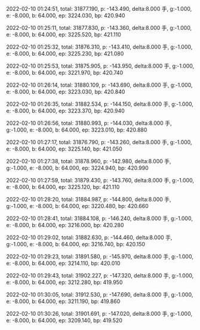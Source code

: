 2022-02-10 01:24:51, total: 31877.190, p: -143.490, delta:8.000 手, g:-1.000, e: -8.000, b: 64.000, ep: 3224.030, bp: 420.940

2022-02-10 01:25:11, total: 31877.830, p: -143.360, delta:8.000 手, g:-1.000, e: -8.000, b: 64.000, ep: 3225.520, bp: 421.110

2022-02-10 01:25:32, total: 31876.310, p: -143.410, delta:8.000 手, g:-1.000, e: -8.000, b: 64.000, ep: 3225.230, bp: 421.080

2022-02-10 01:25:53, total: 31875.905, p: -143.950, delta:8.000 手, g:-1.000, e: -8.000, b: 64.000, ep: 3221.970, bp: 420.740

2022-02-10 01:26:14, total: 31880.109, p: -143.690, delta:8.000 手, g:-1.000, e: -8.000, b: 64.000, ep: 3223.030, bp: 420.840

2022-02-10 01:26:35, total: 31882.534, p: -144.150, delta:8.000 手, g:-1.000, e: -8.000, b: 64.000, ep: 3223.370, bp: 420.940

2022-02-10 01:26:56, total: 31880.993, p: -144.030, delta:8.000 手, g:-1.000, e: -8.000, b: 64.000, ep: 3223.010, bp: 420.880

2022-02-10 01:27:17, total: 31876.790, p: -143.260, delta:8.000 手, g:-1.000, e: -8.000, b: 64.000, ep: 3225.140, bp: 421.050

2022-02-10 01:27:38, total: 31878.960, p: -142.980, delta:8.000 手, g:-1.000, e: -8.000, b: 64.000, ep: 3224.940, bp: 420.990

2022-02-10 01:27:59, total: 31879.430, p: -143.760, delta:8.000 手, g:-1.000, e: -8.000, b: 64.000, ep: 3225.120, bp: 421.110

2022-02-10 01:28:20, total: 31884.987, p: -144.800, delta:8.000 手, g:-1.000, e: -8.000, b: 64.000, ep: 3220.480, bp: 420.660

2022-02-10 01:28:41, total: 31884.108, p: -146.240, delta:8.000 手, g:-1.000, e: -8.000, b: 64.000, ep: 3216.000, bp: 420.280

2022-02-10 01:29:02, total: 31882.630, p: -144.460, delta:8.000 手, g:-1.000, e: -8.000, b: 64.000, ep: 3216.740, bp: 420.150

2022-02-10 01:29:23, total: 31891.580, p: -145.970, delta:8.000 手, g:-1.000, e: -8.000, b: 64.000, ep: 3214.110, bp: 420.010

2022-02-10 01:29:43, total: 31902.227, p: -147.320, delta:8.000 手, g:-1.000, e: -8.000, b: 64.000, ep: 3212.280, bp: 419.950

2022-02-10 01:30:05, total: 31912.530, p: -147.690, delta:8.000 手, g:-1.000, e: -8.000, b: 64.000, ep: 3211.190, bp: 419.860

2022-02-10 01:30:26, total: 31901.691, p: -147.020, delta:8.000 手, g:-1.000, e: -8.000, b: 64.000, ep: 3209.140, bp: 419.520